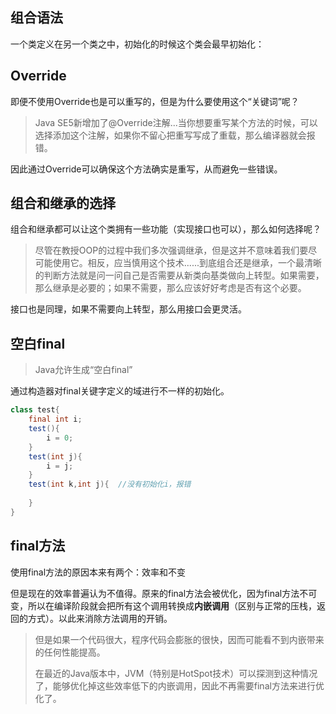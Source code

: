 ## 组合语法

一个类定义在另一个类之中，初始化的时候这个类会最早初始化：



## Override

即便不使用Override也是可以重写的，但是为什么要使用这个“关键词”呢？

> Java SE5新增加了@Override注解...当你想要重写某个方法的时候，可以选择添加这个注解，如果你不留心把重写写成了重载，那么编译器就会报错。

因此通过Override可以确保这个方法确实是重写，从而避免一些错误。



## 组合和继承的选择

组合和继承都可以让这个类拥有一些功能（实现接口也可以），那么如何选择呢？

> 尽管在教授OOP的过程中我们多次强调继承，但是这并不意味着我们要尽可能使用它。相反，应当慎用这个技术......到底组合还是继承，一个最清晰的判断方法就是问一问自己是否需要从新类向基类做向上转型。如果需要，那么继承是必要的；如果不需要，那么应该好好考虑是否有这个必要。

接口也是同理，如果不需要向上转型，那么用接口会更灵活。



## 空白final

> Java允许生成“空白final”

通过构造器对final关键字定义的域进行不一样的初始化。

```java
class test{
    final int i;
    test(){
        i = 0;
    }
    test(int j){
        i = j;
    }
    test(int k,int j){  //没有初始化i，报错
        
    }
}
```



## final方法

使用final方法的原因本来有两个：效率和不变

但是现在的效率普遍认为不值得。原来的final方法会被优化，因为final方法不可变，所以在编译阶段就会把所有这个调用转换成**内嵌调用**（区别与正常的压栈，返回的方式）。以此来消除方法调用的开销。

> 但是如果一个代码很大，程序代码会膨胀的很快，因而可能看不到内嵌带来的任何性能提高。
>
> 在最近的Java版本中，JVM（特别是HotSpot技术）可以探测到这种情况了，能够优化掉这些效率低下的内嵌调用，因此不再需要final方法来进行优化了。